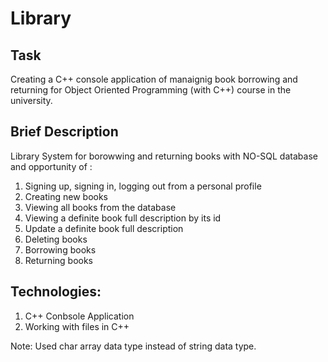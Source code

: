 # Library

##  Task
Creating a C++ console application of manaignig book borrowing and returning for 
Object Oriented Programming (with C++) course in the university.

## Brief Description

Library System for borowwing and returning books with NO-SQL database and opportunity of :
  1. Signing up, signing in, logging out from a personal profile
  2. Creating new books
  3. Viewing all books from the database
  4. Viewing a definite book full description by its id
  5. Update a definite book full description
  6. Deleting books
  7. Borrowing books
  8. Returning books
  
 ## Technologies:
  1. C++ Conbsole Application
  2. Working with files in C++
  
 Note: Used char array data type instead of string data type.
